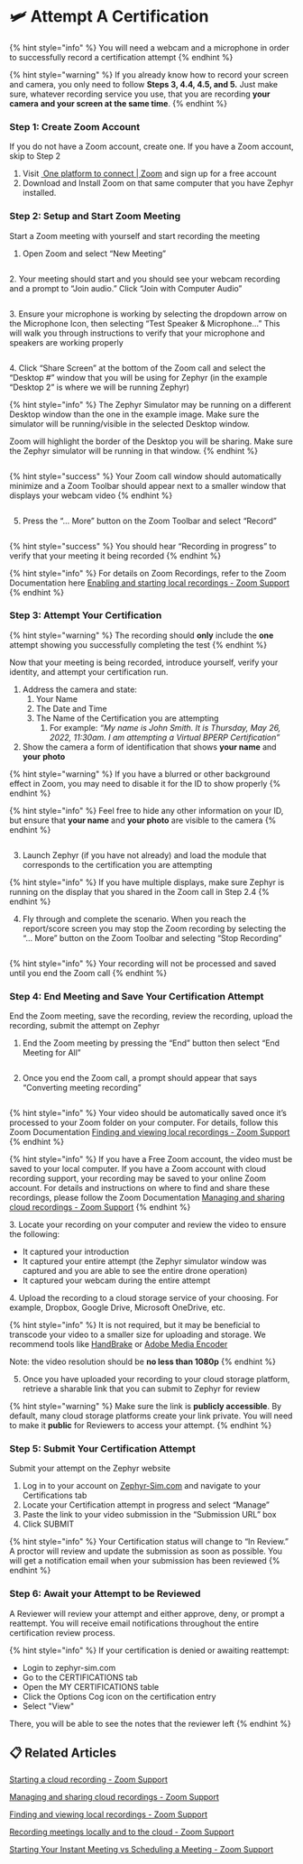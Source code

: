 # 🛩️ Attempt A Certification

{% hint style="info" %}
You will need a webcam and a microphone in order to successfully record a certification attempt
{% endhint %}

{% hint style="warning" %}
If you already know how to record your screen and camera, you only need to follow **Steps 3, 4.4, 4.5, and 5.** Just make sure, whatever recording service you use, that you are recording **your camera** **and your screen at the same time**.
{% endhint %}

### Step 1: Create Zoom Account <a href="#step-1-create-zoom-account" id="step-1-create-zoom-account"></a>

If you do not have a Zoom account, create one. If you have a Zoom account, skip to Step 2

1. Visit [<img src="https://st1.zoom.us/zoom.ico" alt="" data-size="line"> One platform to connect | Zoom](https://www.zoom.com/) and sign up for a free account
2. Download and Install Zoom on that same computer that you have Zephyr installed.

### Step 2: Setup and Start Zoom Meeting <a href="#step-2-setup-and-start-zoom-meeting" id="step-2-setup-and-start-zoom-meeting"></a>

Start a Zoom meeting with yourself and start recording the meeting

1. Open Zoom and select “New Meeting”

<figure><img src="../../.gitbook/assets/image (18).png" alt=""><figcaption></figcaption></figure>

2\. Your meeting should start and you should see your webcam recording and a prompt to “Join audio.” Click “Join with Computer Audio”

<figure><img src="../../.gitbook/assets/image (20).png" alt=""><figcaption></figcaption></figure>

3\. Ensure your microphone is working by selecting the dropdown arrow on the Microphone Icon, then selecting “Test Speaker & Microphone…” This will walk you through instructions to verify that your microphone and speakers are working properly

<figure><img src="../../.gitbook/assets/image (21).png" alt=""><figcaption></figcaption></figure>

4\. Click “Share Screen” at the bottom of the Zoom call and select the “Desktop #” window that you will be using for Zephyr (in the example “Desktop 2” is where we will be running Zephyr)

{% hint style="info" %}
The Zephyr Simulator may be running on a different Desktop window than the one in the example image. Make sure the simulator will be running/visible in the selected Desktop window.

Zoom will highlight the border of the Desktop you will be sharing. Make sure the Zephyr simulator will be running in that window.
{% endhint %}

<figure><img src="../../.gitbook/assets/image (1) (1) (1) (1).png" alt=""><figcaption></figcaption></figure>

{% hint style="success" %}
Your Zoom call window should automatically minimize and a Zoom Toolbar should appear next to a smaller window that displays your webcam video
{% endhint %}

<figure><img src="../../.gitbook/assets/image (1) (1) (1) (1) (1).png" alt=""><figcaption></figcaption></figure>

5. Press the “… More” button on the Zoom Toolbar and select “Record”

<figure><img src="../../.gitbook/assets/image (2) (1) (1) (1).png" alt=""><figcaption></figcaption></figure>

{% hint style="success" %}
You should hear “Recording in progress” to verify that your meeting it being recorded
{% endhint %}

{% hint style="info" %}
For details on Zoom Recordings, refer to the Zoom Documentation here [Enabling and starting local recordings - Zoom Support](https://support.zoom.us/hc/en-us/articles/201362473-Enabling-and-starting-local-recordings)
{% endhint %}

### Step 3: Attempt Your Certification <a href="#step-3-attempt-your-certification" id="step-3-attempt-your-certification"></a>

{% hint style="warning" %}
The recording should **only** include the **one** attempt showing you successfully completing the test
{% endhint %}

Now that your meeting is being recorded, introduce yourself, verify your identity, and attempt your certification run.

1. Address the camera and state:
   1. Your Name
   2. The Date and Time
   3. The Name of the Certification you are attempting
      1. For example: _“My name is John Smith. It is Thursday, May 26, 2022, 11:30am. I am attempting a Virtual BPERP Certification”_
2. Show the camera a form of identification that shows **your name** and **your** **photo**

{% hint style="warning" %}
If you have a blurred or other background effect in Zoom, you may need to disable it for the ID to show properly
{% endhint %}

{% hint style="info" %}
Feel free to hide any other information on your ID, but ensure that **your name** and **your photo** are visible to the camera
{% endhint %}

<figure><img src="../../.gitbook/assets/image (3) (1) (1) (1).png" alt=""><figcaption></figcaption></figure>

3. Launch Zephyr (if you have not already) and load the module that corresponds to the certification you are attempting

{% hint style="info" %}
If you have multiple displays, make sure Zephyr is running on the display that you shared in the Zoom call in Step 2.4
{% endhint %}

4. Fly through and complete the scenario. When you reach the report/score screen you may stop the Zoom recording by selecting the “… More” button on the Zoom Toolbar and selecting “Stop Recording”

<figure><img src="../../.gitbook/assets/image (4) (1) (1) (1).png" alt=""><figcaption></figcaption></figure>

{% hint style="info" %}
Your recording will not be processed and saved until you end the Zoom call
{% endhint %}

### Step 4: End Meeting and Save Your Certification Attempt <a href="#step-4-end-meeting-and-save-your-certification-attempt" id="step-4-end-meeting-and-save-your-certification-attempt"></a>

End the Zoom meeting, save the recording, review the recording, upload the recording, submit the attempt on Zephyr

1. End the Zoom meeting by pressing the “End” button then select “End Meeting for All”

<figure><img src="../../.gitbook/assets/image (5) (1) (1) (1).png" alt=""><figcaption></figcaption></figure>

2. Once you end the Zoom call, a prompt should appear that says “Converting meeting recording”

<figure><img src="../../.gitbook/assets/image (6) (1) (1) (1).png" alt=""><figcaption></figcaption></figure>

{% hint style="info" %}
Your video should be automatically saved once it’s processed to your Zoom folder on your computer. For details, follow this Zoom Documentation [Finding and viewing local recordings - Zoom Support](https://support.zoom.us/hc/en-us/articles/206277393-Finding-and-viewing-local-recordings)
{% endhint %}

{% hint style="info" %}
If you have a Free Zoom account, the video must be saved to your local computer. If you have a Zoom account with cloud recording support, your recording may be saved to your online Zoom account. For details and instructions on where to find and share these recordings, please follow the Zoom Documentation [Managing and sharing cloud recordings - Zoom Support](https://support.zoom.us/hc/en-us/articles/205347605)
{% endhint %}

3\. Locate your recording on your computer and review the video to ensure the following:

* It captured your introduction
* It captured your entire attempt (the Zephyr simulator window was captured and you are able to see the entire drone operation)
* It captured your webcam during the entire attempt

4\. Upload the recording to a cloud storage service of your choosing. For example, Dropbox, Google Drive, Microsoft OneDrive, etc.

{% hint style="info" %}
It is not required, but it may be beneficial to transcode your video to a smaller size for uploading and storage. We recommend tools like [HandBrake](https://handbrake.fr/) or [Adobe Media Encoder](https://www.adobe.com/products/media-encoder.html)

Note: the video resolution should be **no less than 1080p**
{% endhint %}

5. Once you have uploaded your recording to your cloud storage platform, retrieve a sharable link that you can submit to Zephyr for review

{% hint style="warning" %}
Make sure the link is **publicly accessible**. By default, many cloud storage platforms create your link private. You will need to make it **public** for Reviewers to access your attempt.
{% endhint %}

### Step 5: Submit Your Certification Attempt <a href="#step-5-submit-your-certification-attempt" id="step-5-submit-your-certification-attempt"></a>

Submit your attempt on the Zephyr website

1. Log in to your account on [Zephyr-Sim.com](http://zephyr-sim.com/) and navigate to your Certifications tab
2. Locate your Certification attempt in progress and select “Manage”
3. Paste the link to your video submission in the “Submission URL” box
4. Click SUBMIT

{% hint style="info" %}
Your Certification status will change to “In Review.” A proctor will review and update the submission as soon as possible. You will get a notification email when your submission has been reviewed
{% endhint %}

### Step 6: Await your Attempt to be Reviewed <a href="#step-6-await-your-attempt-to-be-reviewed" id="step-6-await-your-attempt-to-be-reviewed"></a>

A Reviewer will review your attempt and either approve, deny, or prompt a reattempt. You will receive email notifications throughout the entire certification review process.

{% hint style="info" %}
If your certification is denied or awaiting reattempt:

* Login to zephyr-sim.com
* Go to the CERTIFICATIONS tab
* Open the MY CERTIFICATIONS table
* Click the Options Cog icon on the certification entry
* Select "View"

There, you will be able to see the notes that the reviewer left
{% endhint %}

## 📋 Related Articles

[Starting a cloud recording - Zoom Support](https://support.zoom.us/hc/en-us/articles/203741855)

[Managing and sharing cloud recordings - Zoom Support](https://support.zoom.us/hc/en-us/articles/205347605)

[Finding and viewing local recordings - Zoom Support](https://support.zoom.us/hc/en-us/articles/206277393-Finding-and-viewing-local-recordings)

[Recording meetings locally and to the cloud - Zoom Support](https://support.zoom.us/hc/en-us/articles/360040771752-Recording-meetings-locally-and-to-the-cloud)

[Starting Your Instant Meeting vs Scheduling a Meeting - Zoom Support](https://support.zoom.us/hc/en-us/articles/201362533-Starting-Your-Instant-Meeting-vs-Scheduling-a-Meeting#h\_072b7fb8-5135-4069-b11f-3409ac2616fa)

